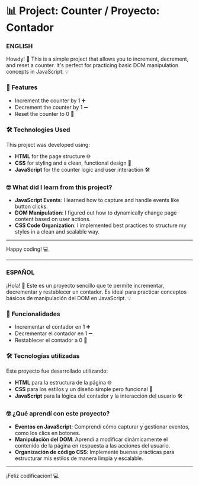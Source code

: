 # 📊 Project: Counter / Proyecto: Contador

### ENGLISH

Howdy! 👋 This is a simple project that allows you to increment, decrement, and reset a counter. It's perfect for practicing basic DOM manipulation concepts in JavaScript. 💡

### 🚀 Features

- Increment the counter by 1 ➕
- Decrement the counter by 1 ➖
- Reset the counter to 0 🔄

### 🛠️ Technologies Used

This project was developed using:

- **HTML** for the page structure 🌐
- **CSS** for styling and a clean, functional design 🎨
- **JavaScript** for the counter logic and user interaction 🛠️

### 🤓 What did I learn from this project?

- **JavaScript Events**: I learned how to capture and handle events like button clicks.
- **DOM Manipulation**: I figured out how to dynamically change page content based on user actions.
- **CSS Code Organization**: I implemented best practices to structure my styles in a clean and scalable way.

---

Happy coding! 💻

---

### ESPAÑOL

¡Hola! 👋 Este es un proyecto sencillo que te permite incrementar, decrementar y restablecer un contador. Es ideal para practicar conceptos básicos de manipulación del DOM en JavaScript. 💡

### 🚀 Funcionalidades

- Incrementar el contador en 1 ➕
- Decrementar el contador en 1 ➖
- Restablecer el contador a 0 🔄

### 🛠️ Tecnologías utilizadas

Este proyecto fue desarrollado utilizando:

- **HTML** para la estructura de la página 🌐
- **CSS** para los estilos y un diseño simple pero funcional 🎨
- **JavaScript** para la lógica del contador y la interacción del usuario 🛠️

### 🤓 ¿Qué aprendí con este proyecto?

- **Eventos en JavaScript**: Comprendí cómo capturar y gestionar eventos, como los clics en botones.
- **Manipulación del DOM**: Aprendí a modificar dinámicamente el contenido de la página en respuesta a las acciones del usuario.
- **Organización de código CSS**: Implementé buenas prácticas para estructurar mis estilos de manera limpia y escalable.

---

¡Feliz codificación! 💻
